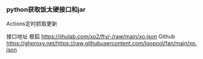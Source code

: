 ### python获取饭太硬接口和jar

Actions定时抓取更新

接口地址
极狐
https://jihulab.com/xo2/fty/-/raw/main/xo.json
Github
https://ghproxy.net/https://raw.githubusercontent.com/loopool/fan/main/xo.json